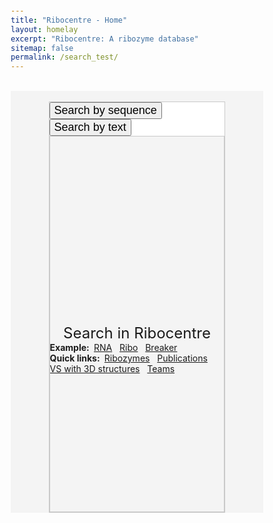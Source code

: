 ```yaml
---
title: "Ribocentre - Home"
layout: homelay
excerpt: "Ribocentre: A ribozyme database"
sitemap: false
permalink: /search_test/
---
```




  <br>  


<html>
<head>
<meta name="viewport" content="width=device-width, initial-scale=1">
<style>
* {box-sizing: border-box}
/* Set height of body and the document to 100% */

/* Style tab links */
.tablink {
  background-color: #f4f4f4;
  color: #005826;
  border: none;
  outline: none;
  cursor: pointer;
  padding:3px 12px;
  font-size: 20px;
  font-weight:bold
  
}
p {
    margin: 0 0 0px;
}
.tablink:hover {
  background-color: #777;
}

/* Style the tab content (and add height:100% for full page content) */
.tabcontent {
  color: black;
  display: none;
  padding: 20px 20px;
  height: 100%;
}
.search_bg{
    background: #f4f4f4;
  }
 .box_style{
    background: #f4f4f4;
  }
  .well {
    max-width: 70%;
    margin: 0 auto;
    border-top: 3px solid black;
    }
  .smallwell {
    max-width: 90%;
    margin: 0 auto;
    border-top: 3px solid black;
    }
  .wrapper {
    display: block;
    position: relative;
    width: 100%;
    margin: 0;
    padding: 0;
    text-align: left;
    word-wrap: break-word;
    }
  .sectiontitle {
    display: block;
    max-width: 100%;
    margin: 0 auto ;
    text-align: left;
    background :#fff;
    }
    body {
    padding-top: 70px;
  }
</style>
</head>
<body>
<div class="wrapper box_style " >
<br>
<div class="well" style="border: 1px solid #C9C9C9; background-color: #fff;">
  <button class="tablink" onclick="openPage('Home', this, 'white' )" id="defaultOpen"><font size="4">Search by sequence</font></button>
  <button class="tablink" onclick="openPage('Contact', this, 'white')"><font size="4">Search by text</font></button>
<div class="wrapper search_bg " style="border: 1px solid #C9C9C9;">

<div id="Home" class="tabcontent" style="width: 100%;height: 300px; overflow-x:hidden;overflow-y: auto;">
<html>
  <head>
    <title>Sequence search</title>
  </head>
  <body>
    <rnacentral-sequence-search
            databases='["ribocentre"]'
            examples='[
              {"description": "Hepatitis delta virus", "urs": "", "sequence": "TCGGGTCGGCATGGCATCTCCACCTCCTCGCGGTCCGACCTGGGCATCCGAAGGAGGACGCACGTCCACTCGGATGGCTAAGGGAGAGCCACT"},
              {"description": "Group II self-splicing intron", "urs": "", "sequence": "AGGAGCCGTGCGAGATGAAAGTCTCATGCACGGTTTTGCATGATAGAAAGAAGCGAGGAATCCTCTTTTCGACTCTGAC"}
            ]'
            rfam="true"
    />
  <script type="text/javascript" src="https://www.ribocentre.org/js/RNAcentral-sequence-search.js"></script></body>
</html>
</div>

<div id="Contact" class="tabcontent" style="width: 100%;height: 300px; overflow-x:hidden;overflow-y: auto;">
<html>
<div style="text-align:center;"><font size="5"> Search in Ribocentre </font></div>
      <!--<div class="well">-->
      <script async src="https://cse.google.com/cse.js?cx=2dcb771063bc36a13"></script>
      <div class="gcse-searchbox-only" style="text-align:center;"></div>
        <p><b>Example:&nbsp;</b>
          <a href="https://www.ribocentre.org/search.html?q=rna#gsc.tab=0&gsc.q=rna&gsc.page=1"  target="_blank">RNA</a>&nbsp;&nbsp;
          <a href="https://www.ribocentre.org/search.html?q=Ribo#gsc.tab=0&gsc.q=Ribo&gsc.page=1"  target="_blank">Ribo</a>&nbsp;&nbsp;
          <a href="https://www.ribocentre.org/search.html?q=breaker#gsc.tab=0&gsc.q=breaker&gsc.page=1"  target="_blank">Breaker</a>&nbsp;&nbsp;<br>
          <b>Quick links:&nbsp;</b>
          <a href="https://www.ribocentre.org/ribozyme">Ribozymes</a>&nbsp;&nbsp;
          <a href="https://www.ribocentre.org/publications">Publications</a>&nbsp;&nbsp;
          <a href="https://www.ribocentre.org/docs/VS-ribozyme.html" target="_blank"> VS with 3D structures</a>&nbsp;&nbsp;
          <a href="https://www.ribocentre.org/Helps">Teams</a>&nbsp;&nbsp;
        </p>
      <br>
</html>
</div>


<script>
function openPage(pageName,elmnt,color) {
  var i, tabcontent, tablinks;
  tabcontent = document.getElementsByClassName("tabcontent");
  for (i = 0; i < tabcontent.length; i++) {
    tabcontent[i].style.display = "none";
  }
  tablinks = document.getElementsByClassName("tablink");
  for (i = 0; i < tablinks.length; i++) {
    tablinks[i].style.backgroundColor = "";
  }
  document.getElementById(pageName).style.display = "block";
  elmnt.style.backgroundColor = color;
}

// Get the element with id="defaultOpen" and click on it
document.getElementById("defaultOpen").click();
</script>
</div>
</div>
</div>   
</body>

 </html>




  
 






